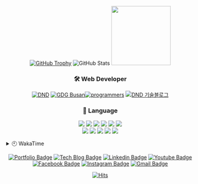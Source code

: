 <div align=center>
  
[![GitHub Trophy]](https://github.com/ryo-ma/github-profile-trophy "GitHub Profile Trophy")
![GitHub Stats] <img src="https://raw.github.com/sgd122/sgd122/master/img/logo/prgrms.png" height=159>
<!--  [![GitHub Stats] ![Top Languages]](https://github.com/anuraghazra/github-readme-stats "GitHub Readme Stats") -->

</div>

<h3 align="center">🛠 Web Developer</h3>

<div align=center>
<a href="https://www.rocketpunch.com/@sgd0947" target='_blank'><img src="https://raw.github.com/sgd122/sgd122/master/img/profile/dnd_small.png" alt="DND"></a>
<a href="https://gdg.community.dev/gdg-busan/" target='_blank'><img src="https://raw.github.com/sgd122/sgd122/master/img/profile/gdgBusan_small.png" alt="GDG Busan"></a><a href="https://programmers.co.kr/learn/courses/12175" target='_blank'><img src="https://raw.github.com/sgd122/sgd122/master/img/profile/programmers_small.png" alt="programmers"></a>
<a href="https://blog.dnd.ac" target='_blank'><img src="https://raw.github.com/sgd122/sgd122/master/img/profile/dndBlog_small.png" alt="DND 기술블로그"></a>
</div>

<h3 align="center">💪 Language</h3>

<p align="center">
  <img src="https://img.shields.io/badge/javascript-%23323330.svg?style=flat-square&logo=javascript&logoColor=%23F7DF1E">
  <img src="https://img.shields.io/badge/react-%2320232a.svg?style=flat-square&logo=react&logoColor=%2361DAFB">
  <img src="https://img.shields.io/badge/react_native-%2320232a.svg?style=flat-square&logo=react&logoColor=%2361DAFB">
  <img src="https://img.shields.io/badge/django-%23092E20.svg?style=flat-square&logo=django&logoColor=white">
  <img src="https://img.shields.io/badge/vuejs-%2335495e.svg?style=flat-square&logo=vuedotjs&logoColor=%234FC08D">
  <img src="https://img.shields.io/badge/VisualStudioCode-0078d7.svg?style=flat-square&logo=visual-studio-code&logoColor=white">
  <br/>
  <img src="https://img.shields.io/badge/-GraphQL-E10098?style=flat-square&logo=graphql">
  <img src="https://img.shields.io/badge/mysql-%2300f.svg?style=flat-square&logo=mysql&logoColor=white">
  <img src="https://img.shields.io/badge/oracle-%23F00000.svg?style=flat-square&logo=oracle&logoColor=white">
  <img src="https://img.shields.io/badge/Microsoft%20SQL%20Sever-CC2927?style=flat-square&logo=microsoft%20sql%20server&logoColor=white">
  <img src="https://img.shields.io/badge/docker-%230db7ed.svg?style=flat-square&logo=docker&logoColor=white">
</p>

<details>
  <summary>🕙 WakaTime</summary>

<!--START_SECTION:waka-->

![Lines of code](https://img.shields.io/badge/From%20Hello%20World%20I%27ve%20Written-1.3%20million%20lines%20of%20code-blue)

**I'm an Early 🐤**

```text
🌞 Morning    251 commits    █████░░░░░░░░░░░░░░░░░░░░   21.43%
🌆 Daytime    666 commits    ██████████████░░░░░░░░░░░   56.87%
🌃 Evening    254 commits    █████░░░░░░░░░░░░░░░░░░░░   21.69%
🌙 Night      0 commits      ░░░░░░░░░░░░░░░░░░░░░░░░░   0.0%

```

📅 **I'm Most Productive on Friday**

```text
Monday       166 commits    ███░░░░░░░░░░░░░░░░░░░░░░   14.18%
Tuesday      140 commits    ███░░░░░░░░░░░░░░░░░░░░░░   11.96%
Wednesday    214 commits    ████░░░░░░░░░░░░░░░░░░░░░   18.27%
Thursday     205 commits    ████░░░░░░░░░░░░░░░░░░░░░   17.51%
Friday       229 commits    █████░░░░░░░░░░░░░░░░░░░░   19.56%
Saturday     117 commits    ██░░░░░░░░░░░░░░░░░░░░░░░   9.99%
Sunday       100 commits    ██░░░░░░░░░░░░░░░░░░░░░░░   8.54%

```

📊 **This Week I Spent My Time On**

```text
⌚︎ Time Zone: Asia/Seoul

💬 Programming Languages:
Other                    3 hrs 25 mins       ██████████░░░░░░░░░░░░░░░   43.06%
Markdown                 1 hr 49 mins        █████░░░░░░░░░░░░░░░░░░░░   23.08%
Vue.js                   1 hr 27 mins        ████░░░░░░░░░░░░░░░░░░░░░   18.45%
TypeScript               1 hr 4 mins         ███░░░░░░░░░░░░░░░░░░░░░░   13.64%
Bash                     3 mins              ░░░░░░░░░░░░░░░░░░░░░░░░░   0.67%

🔥 Editors:
VS Code                  4 hrs 29 mins       ██████████████░░░░░░░░░░░   56.82%
Unknown Editor           3 hrs 25 mins       ██████████░░░░░░░░░░░░░░░   43.18%

💻 Operating System:
Mac                      4 hrs 29 mins       ██████████████░░░░░░░░░░░   56.82%
Unknown OS               3 hrs 25 mins       ██████████░░░░░░░░░░░░░░░   43.18%

```

**I Mostly Code in JavaScript**

```text
JavaScript               17 repos            █████████████░░░░░░░░░░░░   54.84%
Python                   5 repos             ████░░░░░░░░░░░░░░░░░░░░░   16.13%
TypeScript               3 repos             ██░░░░░░░░░░░░░░░░░░░░░░░   9.68%
PHP                      2 repos             █░░░░░░░░░░░░░░░░░░░░░░░░   6.45%
SCSS                     1 repo              ░░░░░░░░░░░░░░░░░░░░░░░░░   3.23%

```

Last Updated on 12/09/2021

<!--END_SECTION:waka-->
</details>

<div align=center>

[![Portfolio Badge](http://img.shields.io/badge/-Portfolio-black?style=flat-square&logo=github&link=http://sgd122.github.io/)](http://sgd122.github.io/)
[![Tech Blog Badge](http://img.shields.io/badge/-Tech%20blog-black?style=flat-square&logo=github&link=http://dndacademy.github.io/)](http://dndacademy.github.io/)
[![Linkedin Badge](https://img.shields.io/badge/-LinkedIn-blue?style=flat-square&logo=Linkedin&logoColor=white&link=https://linkedin.com/company/dndacademy)](https://linkedin.com/company/dndacademy)
[![Youtube Badge](https://img.shields.io/badge/Youtube-ff0000?style=flat-square&logo=youtube&link=https://www.youtube.com/channel/UCLzVjG8j1m4X8TSpMF-x5yw)](https://www.youtube.com/channel/UCLzVjG8j1m4X8TSpMF-x5yw)
[![Facebook Badge](https://img.shields.io/badge/-Facebook-1877f2?style=flat-square&logo=facebook&logoColor=white&link=https://www.facebook.com/DNDACADEMY)](https://www.facebook.com/DNDACADEMY)
[![Instagram Badge](https://img.shields.io/badge/-Instagram-dd2a7b?style=flat-square&logo=instagram&logoColor=white&link=https://www.instagram.com/seong_dev/)](https://www.instagram.com/seong_dev/)
[![Gmail Badge](https://img.shields.io/badge/-Gmail-d14836?style=flat-square&logo=Gmail&logoColor=white&link=mailto:sgd0947@gmail.com)](mailto:sgd0947@gmail.com)

</div>

<div align=center>
  
  [![Hits](https://hits.seeyoufarm.com/api/count/incr/badge.svg?url=https%3A%2F%2Fgithub.com%2Fsgd122%2Fhit-counter&count_bg=%2379C83D&title_bg=%23555555&icon=&icon_color=%23E7E7E7&title=hits&edge_flat=false)](https://hits.seeyoufarm.com)
  
</div>

<!-- ===================== TAG ===================== -->

<!-- user status -->

[github stats]: https://github-readme-stats.vercel.app/api?username=sgd122&title_color=5f4b8b&text_color=f0eee9&icon_color=00abc0&bg_color=212121&hide_border=true&hide_title=true&theme=&show_icons=true&include_all_commits=true&count_private=true&line_height=24
[top languages]: https://github-readme-stats.vercel.app/api/top-langs?username=sgd122&title_color=5f4b8b&text_color=f0eee9&icon_color=00abc0&bg_color=212121&hide_border=true&hide_title=true&layout=compact&langs_count=8&hide=html,css,tex
[github trophy]: https://github-profile-trophy.vercel.app/?username=sgd122&theme=juicyfresh&column=7&row=1&no-frame=true

<!-- badge -->

[blog]: https://img.shields.io/badge/Blogger-FF5722?style=for-the-badge&logo=blogger&logoColor=white
